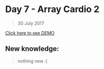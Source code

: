 # Day 7 - Array Cardio 2
> 30 July 2017

[Click here to see DEMO](https://noeemi.github.io/JavaScript30/Day12-KeySequenceDetection/)

## New  knowledge:
> nothing new :(
